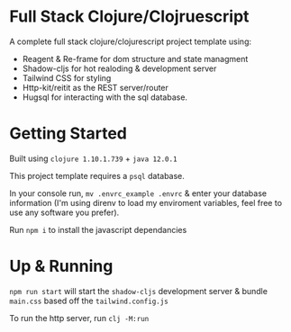 # Full Stack Clojure/Clojruescript

A complete full stack clojure/clojurescript project template using:

- Reagent & Re-frame for dom structure and state managment
- Shadow-cljs for hot realoding & development server
- Tailwind CSS for styling
- Http-kit/reitit as the REST server/router
- Hugsql for interacting with the sql database.

# Getting Started

Built using `clojure 1.10.1.739` + `java 12.0.1`

This project template requires a `psql` database.

In your console run, `mv .envrc_example .envrc` & enter your database information (I'm using direnv
to load my enviroment variables, feel free to use any software you prefer).

Run `npm i` to install the javascript dependancies

# Up & Running

`npm run start` will start the `shadow-cljs` development server & bundle `main.css` based off the `tailwind.config.js`

To run the http server, run `clj -M:run`
